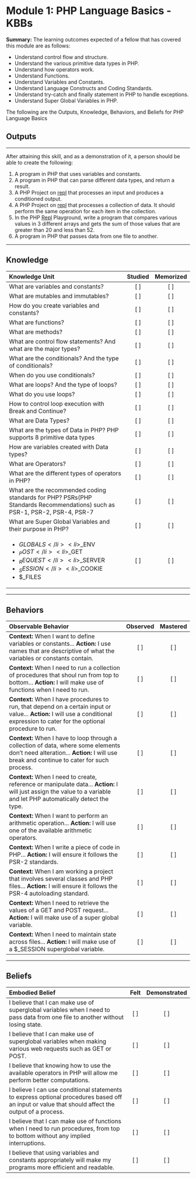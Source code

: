 # Module 1: PHP Language Basics - KBBs
**Summary:**
The learning outcomes expected of a fellow that has covered this module are as follows:
- Understand control flow and structure.
- Understand the various primitive data types in PHP.
- Understand how operators work.
- Understand Functions.
- Understand Variables and Constants.
- Understand Language Constructs and Coding Standards.
- Understand try-catch and finally statement in PHP to handle exceptions.
- Understand Super Global Variables in PHP.

The following are the Outputs, Knowledge, Behaviors, and Beliefs for PHP Language Basics


## **Outputs**
----------
After attaining this skill, and as a demonstration of it, a person should be able to create the following:

1. A program in PHP that uses variables and constants.
2. A program in PHP that can parse different data types, and return a result.
3. A PHP Project on [repl](https://repl.it/languages/php) that processes an input and produces a conditioned output.
4. A PHP Project on [repl](https://repl.it/languages/php) that processes a collection of data. It should perform the same operation for each item in the collection.
5. In the PHP [Repl](https://repl.it/languages/php) Playground, write a program that compares various values in 3 different arrays and gets the sum of those values that are greater than 20 and less than 52.
6. A program in PHP that passes data from one file to another.

----------
## **Knowledge**


| Knowledge Unit   |      Studied      | Memorized |
|:-------------|:------------------:|:--------:|
| What are variables and constants?| [ ] | [ ] |
| What are mutables and immutables?| [ ] | [ ] |
| How do you create variables and constants?| [ ] | [ ] |
| What are functions?| [ ] | [ ] |
| What are methods?| [ ] | [ ] |
| What are control flow statements? And what are the major types?| [ ] | [ ] |
| What are the conditionals? And the type of conditionals?| [ ] | [ ] |
| When do you use conditionals?| [ ] | [ ] |
| What are loops? And the type of loops?| [ ] | [ ] |
| What do you use loops?| [ ] | [ ] |
| How to control loop execution with Break and Continue?| [ ] | [ ] |
| What are Data Types?| [ ] | [ ] |
| What are the types of Data in PHP? PHP supports 8 primitive data types| [ ] | [ ] |
| How are variables created with Data types?| [ ] | [ ] |
| What are Operators?| [ ] | [ ] |
| What are the different types of operators in PHP?| [ ] | [ ] |
| What are the recommended coding standards for PHP? PSRs(PHP Standards Recommendations) such as PSR-1, PSR-2, PSR-4, PSR-7| [ ] | [ ] |
| What are Super Global Variables and their purpose in PHP?| [ ] | [ ] |
| <ul><li>$GLOBALS</li><li>$_ENV</li><li>$_POST</li><li>$_GET</li><li>$_REQUEST</li><li>$_SERVER</li><li>$_SESSION</li><li>$_COOKIE</li><li>$_FILES</li>| [ ] | [ ] |





----------


## **Behaviors**

| Observable Behavior   |      Observed      | Mastered |
|:-------------|:------------------:|:--------:|
| **Context:** When I want to define variables or constants... **Action:** I use names that are descriptive of what the variables or constants contain.| [ ] | [ ]  |
| **Context:** When I need to run a collection of procedures that shoul run from top to bottom... **Action:** I will make use of functions when I need to run. |   [ ]   |   [ ] |
| **Context:** When I have procedures to run, that depend on a certain input or value... **Action:** I will use a conditional expression to cater for the optional procedure to run. |   [ ]   |   [ ] |
| **Context:** When I have to loop through a collection of data, where some elements don’t need alteration... **Action:** I will use break and continue to cater for such process.|   [ ]   |   [ ] |
| **Context:**  When I need to create, reference or manipulate data... **Action:** I will just assign the value to a variable and let PHP automatically detect the type. |   [ ]   |   [ ] |
| **Context:**  When I want to perform an arithmetic operation... **Action:**  I will use one of the available arithmetic operators.|   [ ]   |   [ ] |
| **Context:** When I write a piece of code in PHP... **Action:** I will ensure it follows the PSR-2 standards.|   [ ]   |   [ ] |
| **Context:**  When I am working a project that involves several classes and PHP files... **Action:**   I will ensure it follows the PSR-4 autoloading standard.|   [ ]   |   [ ] |
| **Context:**  When I need to retrieve the values of a GET and POST request... **Action:** I will make use of a super global variable.|   [ ]   |   [ ] |
| **Context:** When I need to maintain state across files... **Action:** I will make use of a $_SESSION superglobal variable.|   [ ]   |   [ ] |

----------


## **Beliefs**


| Embodied Belief   |      Felt      | Demonstrated |
|:-------------|:------------------:|:--------:|
| I believe that I can make use of superglobal variables when I need to pass data from one file to another without losing state.  | [ ] | [ ]  |
| I believe that I can make use of superglobal variables when making various web requests such as GET or POST.|   [ ]   |   [ ] |
| I believe that knowing how to use the available operators in PHP will allow me perform better computations.|   [ ]   |   [ ] |
| I believe I can use conditional statements to express optional procedures based off an input or value that should affect the output of a process.|   [ ]   |   [ ] |
| I believe that I can make use of functions when I need to run procedures, from top to bottom without any implied interruptions.|   [ ]   |   [ ] |
| I believe that using variables and constants appropriately will make my programs more efficient and readable.|   [ ]   |   [ ] |